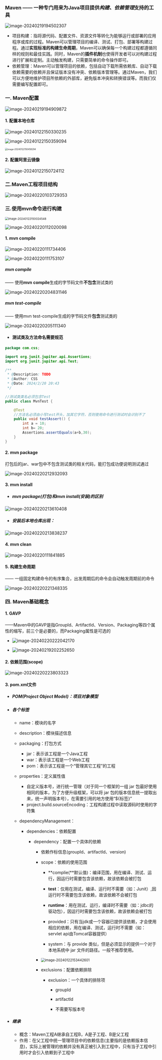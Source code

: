 ### Maven ——  一种专门用来为Java项目提供*构建、依赖管理*支持的工具

![image-20240219194502307](https://cdn.jsdelivr.net/gh/chenshuosheng/picture/maven/image-20240219194502307.png)



- 项目构建：指将源代码、配置文件、资源文件等转化为能够运行或部署的应用程序或库的过程。Maven可以管理项目的编译、测试、打包、部署等构建过程。通过**实现标准的构建生命周期**，Maven可以确保每一个构建过程都遵循同样的规则和最佳实践。同时，Maven的**插件机制**也使得开发者可以对构建过程进行扩展和定制。主动触发构建，只需要简单的命令操作即可。
- 依赖管理：Maven可以管理项目的依赖，包括自动下载所需依赖库、自动下载依赖需要的依赖并且保证版本没有冲突、依赖版本管理等。通过Maven，我们可以方便地维护项目所依赖的外部库，避免版本冲突和转换错误等。而我们仅需要编写配置即可。



### 一. Maven配置

![image-20240219194909872](https://cdn.jsdelivr.net/gh/chenshuosheng/picture/maven/image-20240219194909872.png)

#### 1. 配置本地仓库

![image-20240122150330235](https://cdn.jsdelivr.net/gh/chenshuosheng/picture/maven/image-20240122150330235.png)



![image-20240122150359094](https://cdn.jsdelivr.net/gh/chenshuosheng/picture/maven/image-20240122150359094.png)



<img src="https://cdn.jsdelivr.net/gh/chenshuosheng/picture/maven/image-20240122150458294.png" alt="image-20240122150458294" style="zoom: 50%;" />



#### 2. 配置阿里云镜像

![image-20240122150724112](https://cdn.jsdelivr.net/gh/chenshuosheng/picture/maven/image-20240122150724112.png)



### 二.Maven工程项目结构

![image-20240220103729353](https://cdn.jsdelivr.net/gh/chenshuosheng/picture/maven/image-20240220103729353.png)



### 三.使用mvn命令进行构建

<img src="https://cdn.jsdelivr.net/gh/chenshuosheng/picture/maven/image-20240122150024548.png" alt="image-20240122150024548" style="zoom:67%;" />

![image-20240220112020098](https://cdn.jsdelivr.net/gh/chenshuosheng/picture/maven/image-20240220112020098.png)

#### 1. mvn compile

![image-20240220111734406](https://cdn.jsdelivr.net/gh/chenshuosheng/picture/maven/image-20240220111734406.png)



![image-20240220111753107](https://cdn.jsdelivr.net/gh/chenshuosheng/picture/maven/image-20240220111753107.png)



##### **mvn compile**

—— 使用**mvn compile**生成的字节码文件**不包含**测试类的


![image-20240220204831146](https://cdn.jsdelivr.net/gh/chenshuosheng/picture/maven/image-20240220204831146.png)

##### **mvn test-compile**
—— 使用mvn test-compile生成的字节码文件**包含**测试类的


![image-20240220205111340](https://cdn.jsdelivr.net/gh/chenshuosheng/picture/maven/image-20240220205111340.png)



- #### 测试类及方法命名需要规范


```java
package com.css;

import org.junit.jupiter.api.Assertions;
import org.junit.jupiter.api.Test;

/**
 * @Description: TODO
 * @Author: CSS
 * @Date: 2024/2/20 20:43
 */

//测试类类名必须包含Test
public class MvnTest {

    @Test
    //方法名必须由小写test开头，加其它字符，否则使用命令进行测试时会识别不了
    public void testAssert() {
        int a = 10;
        int b= 20;
        Assertions.assertEquals(a+b,30);
    }
}
```



#### 2. mvn package

打包后的jar、war包中不包含测试类的相关代码，能打包成功便说明测试通过

![image-20240220212932093](https://cdn.jsdelivr.net/gh/chenshuosheng/picture/maven/image-20240220212932093.png)



#### 3. mvn install

- ##### mvn package(打包)和mvn install(安装)的区别

![image-20240220213610408](https://cdn.jsdelivr.net/gh/chenshuosheng/picture/maven/image-20240220213610408.png)

- ##### 安装后本地仓库出现：

![image-20240220213838237](https://cdn.jsdelivr.net/gh/chenshuosheng/picture/maven/image-20240220213838237.png)



#### 4. mvn clean

![image-20240220111841885](https://cdn.jsdelivr.net/gh/chenshuosheng/picture/maven/image-20240220111841885.png)



#### 5. 构建生命周期

—— 一组固定构建命令的有序集合，出发周期后的命令会自动触发周期前的命令

![image-20240220221348335](https://cdn.jsdelivr.net/gh/chenshuosheng/picture/maven/image-20240220221348335.png)



### 四. Maven基础概念

#### 1. GAVP
  ——Maven中的GAVP是指GroupId、ArtifactId、Version、Packaging等四个属性的缩写，前三个是必要的，而Packaging属性是可选的

- ![image-20240220222042170](https://cdn.jsdelivr.net/gh/chenshuosheng/picture/maven/image-20240220222042170.png)


- ![image-20240219202252650](https://cdn.jsdelivr.net/gh/chenshuosheng/picture/maven/image-20240219202252650.png)



#### 2. 依赖范围(scope)

![image-20240220223803323](https://cdn.jsdelivr.net/gh/chenshuosheng/picture/maven/image-20240220223803323.png)



#### 3. pom.xml文件

- ##### POM(Project Object Model)：项目对象模型

- ##### 各个标签

  - name：模块的名字

  - description：模块描述信息

  - packaging：打包方式

    - jar：表示该工程是一个Java工程
    - war：表示该工程是一个Web工程
    - pom：表示该工程是一个“管理其它工程”的工程

  - properties：定义属性值

    - 自定义版本号，进行统一管理（对于同一个框架的一组 jar 包最好使用相同的版本，为了方便升级框架，可以将 jar 包的版本信息统一提取出来，统一声明版本号），在需要引用的地方使用“${标签}”
    - project.build.sourceEncoding：工程构建过程中读取源码时使用的字符集

  - dependencyManagement：

    - dependencies：依赖配置

      - dependency：配置一个具体的依赖

        - 依赖作标信息(groupId、artifactId、version)

        - scope：依赖的使用范围

          - **complie(**默认值)：编译范围，用在编译、测试、运行，因运行时需要包含该依赖，故该依赖会被打包

          - **test**：仅用在测试，编译、运行时不需要（如：Junit）,因运行时不需要包含该依赖，故该依赖不会被打包

          - **runtime**：用在测试、运行，编译时不需要（如：jdbc的驱动包），因运行时需要包含该依赖，故该依赖会被打包

          - provided：只有当jdk或一个容器已提供该依赖，才会使用相应的依赖，用在编译、测试，运行时不需要（如：servlet api由Tomcat容器提供）

          - system：与 provide 类似，但是必须显示的提供一个对于本地系统中 jar 文件的路径。一般不推荐使用。

          

        - <img src="https://cdn.jsdelivr.net/gh/chenshuosheng/picture/maven/image-20240122153442601.png" alt="image-20240122153442601" style="zoom:80%;" />

        

        - exclusions：配置依赖排除

          - exclusion：一个具体的排除项

            - groupId

            - artifactId

            - 不需要写版本号

            

- ##### 继承

  - 概念：Maven工程A继承自工程B，A是子工程、B是父工程
  - 作用：在父工程中统一管理项目中的依赖信息(主要指的是依赖版本信息)，实际上被管理的依赖并没有真正被引入到工程中，只有当子工程中引用时才会引入依赖到子工程中







